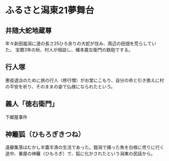 
# ふるさと潟東21夢舞台

## 井随大蛇地蔵尊

年々新田嵐潟に道の長さ25ひろ余りの大蛇が住み、周辺の田畑を荒らしていた。
宝暦3年の秋、村人が相談し、幡本嘉左衛門の鉄砲でする。

## 行人塚

悪疫退治のために旅の行人（修行僧）がお堂にこもり、自分の命と引き換えに村の平安を祈り、そのままの姿で仏様になられたという。

## 義人「徳右衛門」

下郷屋事件

## 神籬狐（ひもろぎきつね）

遠藤集落はむかし半農半漁の生活であった。鎧潟で捕った魚を白根に売りに行く途中、番屋の神籬（ひもろぎ）で、狐に化かされたという潟東の民話から。

